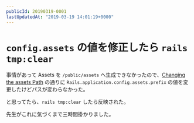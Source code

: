 ```yaml
---
publicId: 20190319-0001
lastUpdatedAt: "2019-03-19 14:01:19+0000"
---
```


# `config.assets` の値を修正したら `rails tmp:clear`

事情があって Assets を `/public/assets` へ生成できなかったので、[Changing the assets Path](https://guides.rubyonrails.org/asset_pipeline.html#changing-the-assets-path) の通りに `Rails.application.config.assets.prefix` の値を変更したけどパスが変わらなかった。

と思ってたら、`rails tmp:clear` したら反映された。

先生がこれに気づくまで三時間掛かりました。
